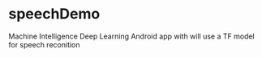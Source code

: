# speechDemo
Machine Intelligence Deep Learning Android app with will use a TF model for speech reconition

